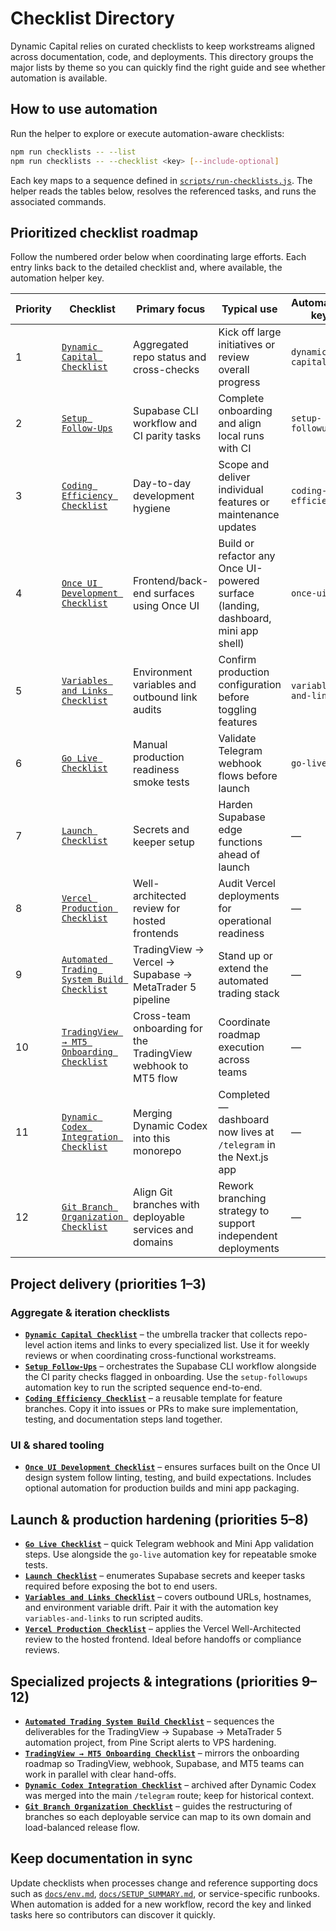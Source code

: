 # Checklist Directory

Dynamic Capital relies on curated checklists to keep workstreams aligned across documentation, code, and deployments. This directory groups the major lists by theme so you can quickly find the right guide and see whether automation is available.

## How to use automation

Run the helper to explore or execute automation-aware checklists:

```bash
npm run checklists -- --list
npm run checklists -- --checklist <key> [--include-optional]
```

Each key maps to a sequence defined in [`scripts/run-checklists.js`](../scripts/run-checklists.js). The helper reads the tables below, resolves the referenced tasks, and runs the associated commands.

## Prioritized checklist roadmap

Follow the numbered order below when coordinating large efforts. Each entry links back to the detailed checklist and, where available, the automation helper key.

| Priority | Checklist | Primary focus | Typical use | Automation key |
| --- | --- | --- | --- | --- |
| 1 | [`Dynamic Capital Checklist`](./dynamic-capital-checklist.md) | Aggregated repo status and cross-checks | Kick off large initiatives or review overall progress | `dynamic-capital` |
| 2 | [`Setup Follow-Ups`](./dynamic-capital-checklist.md#setup-follow-ups) | Supabase CLI workflow and CI parity tasks | Complete onboarding and align local runs with CI | `setup-followups` |
| 3 | [`Coding Efficiency Checklist`](./coding-efficiency-checklist.md) | Day-to-day development hygiene | Scope and deliver individual features or maintenance updates | `coding-efficiency` |
| 4 | [`Once UI Development Checklist`](./once-ui-development-checklist.md) | Frontend/back-end surfaces using Once UI | Build or refactor any Once UI-powered surface (landing, dashboard, mini app shell) | `once-ui` |
| 5 | [`Variables and Links Checklist`](./VARIABLES_AND_LINKS_CHECKLIST.md) | Environment variables and outbound link audits | Confirm production configuration before toggling features | `variables-and-links` |
| 6 | [`Go Live Checklist`](./GO_LIVE_CHECKLIST.md) | Manual production readiness smoke tests | Validate Telegram webhook flows before launch | `go-live` |
| 7 | [`Launch Checklist`](./LAUNCH_CHECKLIST.md) | Secrets and keeper setup | Harden Supabase edge functions ahead of launch | — |
| 8 | [`Vercel Production Checklist`](./VERCEL_PRODUCTION_CHECKLIST.md) | Well-architected review for hosted frontends | Audit Vercel deployments for operational readiness | — |
| 9 | [`Automated Trading System Build Checklist`](./automated-trading-checklist.md) | TradingView → Vercel → Supabase → MetaTrader 5 pipeline | Stand up or extend the automated trading stack | — |
| 10 | [`TradingView → MT5 Onboarding Checklist`](./TRADINGVIEW_MT5_ONBOARDING_CHECKLIST.md) | Cross-team onboarding for the TradingView webhook to MT5 flow | Coordinate roadmap execution across teams | — |
| 11 | [`Dynamic Codex Integration Checklist`](./dynamic_codex_integration_checklist.md) | Merging Dynamic Codex into this monorepo | Completed — dashboard now lives at `/telegram` in the Next.js app | — |
| 12 | [`Git Branch Organization Checklist`](./git-branch-organization-checklist.md) | Align Git branches with deployable services and domains | Rework branching strategy to support independent deployments | — |

## Project delivery (priorities 1–3)

### Aggregate & iteration checklists
- **[`Dynamic Capital Checklist`](./dynamic-capital-checklist.md)** – the umbrella tracker that collects repo-level action items and links to every specialized list. Use it for weekly reviews or when coordinating cross-functional workstreams.
- **[`Setup Follow-Ups`](./dynamic-capital-checklist.md#setup-follow-ups)** – orchestrates the Supabase CLI workflow alongside the CI parity checks flagged in onboarding. Use the `setup-followups` automation key to run the scripted sequence end-to-end.
- **[`Coding Efficiency Checklist`](./coding-efficiency-checklist.md)** – a reusable template for feature branches. Copy it into issues or PRs to make sure implementation, testing, and documentation steps land together.

### UI & shared tooling
- **[`Once UI Development Checklist`](./once-ui-development-checklist.md)** – ensures surfaces built on the Once UI design system follow linting, testing, and build expectations. Includes optional automation for production builds and mini app packaging.

## Launch & production hardening (priorities 5–8)
- **[`Go Live Checklist`](./GO_LIVE_CHECKLIST.md)** – quick Telegram webhook and Mini App validation steps. Use alongside the `go-live` automation key for repeatable smoke tests.
- **[`Launch Checklist`](./LAUNCH_CHECKLIST.md)** – enumerates Supabase secrets and keeper tasks required before exposing the bot to end users.
- **[`Variables and Links Checklist`](./VARIABLES_AND_LINKS_CHECKLIST.md)** – covers outbound URLs, hostnames, and environment variable drift. Pair it with the automation key `variables-and-links` to run scripted audits.
- **[`Vercel Production Checklist`](./VERCEL_PRODUCTION_CHECKLIST.md)** – applies the Vercel Well-Architected review to the hosted frontend. Ideal before handoffs or compliance reviews.

## Specialized projects & integrations (priorities 9–12)
- **[`Automated Trading System Build Checklist`](./automated-trading-checklist.md)** – sequences the deliverables for the TradingView → Supabase → MetaTrader 5 automation project, from Pine Script alerts to VPS hardening.
- **[`TradingView → MT5 Onboarding Checklist`](./TRADINGVIEW_MT5_ONBOARDING_CHECKLIST.md)** – mirrors the onboarding roadmap so TradingView, webhook, Supabase, and MT5 teams can work in parallel with clear hand-offs.
- **[`Dynamic Codex Integration Checklist`](./dynamic_codex_integration_checklist.md)** – archived after Dynamic Codex was merged into the main `/telegram` route; keep for historical context.
- **[`Git Branch Organization Checklist`](./git-branch-organization-checklist.md)** – guides the restructuring of branches so each deployable service can map to its own domain and load-balanced release flow.

## Keep documentation in sync

Update checklists when processes change and reference supporting docs such as [`docs/env.md`](./env.md), [`docs/SETUP_SUMMARY.md`](./SETUP_SUMMARY.md), or service-specific runbooks. When automation is added for a new workflow, record the key and linked tasks here so contributors can discover it quickly.
